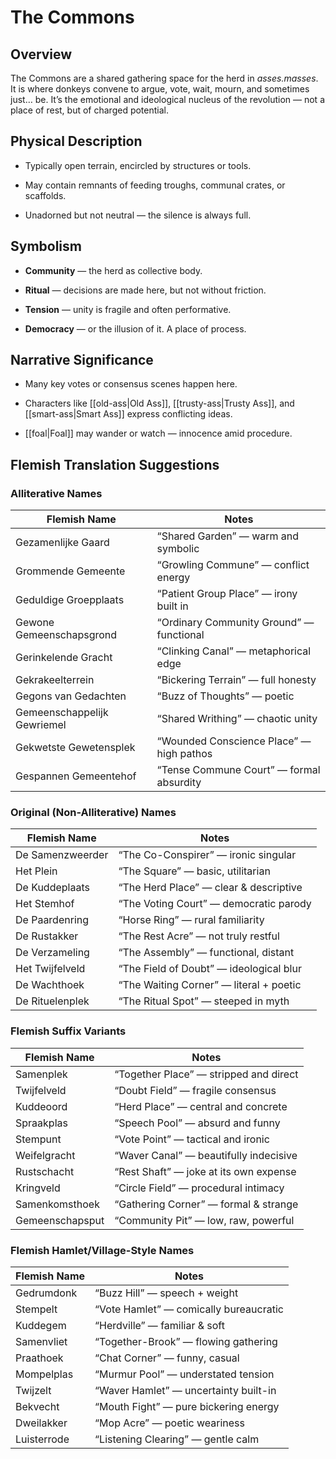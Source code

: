 # The Commons

## Overview

The Commons are a shared gathering space for the herd in _asses.masses_. It is where donkeys convene to argue, vote, wait, mourn, and sometimes just… be. It’s the emotional and ideological nucleus of the revolution — not a place of rest, but of charged potential.

## Physical Description

- Typically open terrain, encircled by structures or tools.
    
- May contain remnants of feeding troughs, communal crates, or scaffolds.
    
- Unadorned but not neutral — the silence is always full.
    

## Symbolism

- **Community** — the herd as collective body.
    
- **Ritual** — decisions are made here, but not without friction.
    
- **Tension** — unity is fragile and often performative.
    
- **Democracy** — or the illusion of it. A place of process.
    

## Narrative Significance

- Many key votes or consensus scenes happen here.
    
- Characters like [[old-ass|Old Ass]], [[trusty-ass|Trusty Ass]], and [[smart-ass|Smart Ass]] express conflicting ideas.
    
- [[foal|Foal]] may wander or watch — innocence amid procedure.
    

## Flemish Translation Suggestions

### Alliterative Names

|Flemish Name|Notes|
|---|---|
|Gezamenlijke Gaard|“Shared Garden” — warm and symbolic|
|Grommende Gemeente|“Growling Commune” — conflict energy|
|Geduldige Groepplaats|“Patient Group Place” — irony built in|
|Gewone Gemeenschapsgrond|“Ordinary Community Ground” — functional|
|Gerinkelende Gracht|“Clinking Canal” — metaphorical edge|
|Gekrakeelterrein|“Bickering Terrain” — full honesty|
|Gegons van Gedachten|“Buzz of Thoughts” — poetic|
|Gemeenschappelijk Gewriemel|“Shared Writhing” — chaotic unity|
|Gekwetste Gewetensplek|“Wounded Conscience Place” — high pathos|
|Gespannen Gemeentehof|“Tense Commune Court” — formal absurdity|

### Original (Non-Alliterative) Names

|Flemish Name|Notes|
|---|---|
|De Samenzweerder|“The Co-Conspirer” — ironic singular|
|Het Plein|“The Square” — basic, utilitarian|
|De Kuddeplaats|“The Herd Place” — clear & descriptive|
|Het Stemhof|“The Voting Court” — democratic parody|
|De Paardenring|“Horse Ring” — rural familiarity|
|De Rustakker|“The Rest Acre” — not truly restful|
|De Verzameling|“The Assembly” — functional, distant|
|Het Twijfelveld|“The Field of Doubt” — ideological blur|
|De Wachthoek|“The Waiting Corner” — literal + poetic|
|De Rituelenplek|“The Ritual Spot” — steeped in myth|

### Flemish Suffix Variants

|Flemish Name|Notes|
|---|---|
|Samenplek|“Together Place” — stripped and direct|
|Twijfelveld|“Doubt Field” — fragile consensus|
|Kuddeoord|“Herd Place” — central and concrete|
|Spraakplas|“Speech Pool” — absurd and funny|
|Stempunt|“Vote Point” — tactical and ironic|
|Weifelgracht|“Waver Canal” — beautifully indecisive|
|Rustschacht|“Rest Shaft” — joke at its own expense|
|Kringveld|“Circle Field” — procedural intimacy|
|Samenkomsthoek|“Gathering Corner” — formal & strange|
|Gemeenschapsput|“Community Pit” — low, raw, powerful|

### Flemish Hamlet/Village-Style Names

| Flemish Name | Notes                                  |
| ------------ | -------------------------------------- |
| Gedrumdonk   | “Buzz Hill” — speech + weight          |
| Stempelt     | “Vote Hamlet” — comically bureaucratic |
| Kuddegem     | “Herdville” — familiar & soft          |
| Samenvliet   | “Together-Brook” — flowing gathering   |
| Praathoek    | “Chat Corner” — funny, casual          |
| Mompelplas   | “Murmur Pool” — understated tension    |
| Twijzelt     | “Waver Hamlet” — uncertainty built-in  |
| Bekvecht     | “Mouth Fight” — pure bickering energy  |
| Dweilakker   | “Mop Acre” — poetic weariness          |
| Luisterrode  | “Listening Clearing” — gentle calm     |